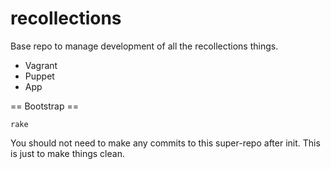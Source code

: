 recollections
=============

Base repo to manage development of all the recollections things.

* Vagrant
* Puppet
* App

== Bootstrap ==

`rake`

You should not need to make any commits to this super-repo after init.
This is just to make things clean.
